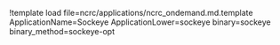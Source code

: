 !template load file=ncrc/applications/ncrc_ondemand.md.template ApplicationName=Sockeye ApplicationLower=sockeye binary=sockeye binary_method=sockeye-opt
